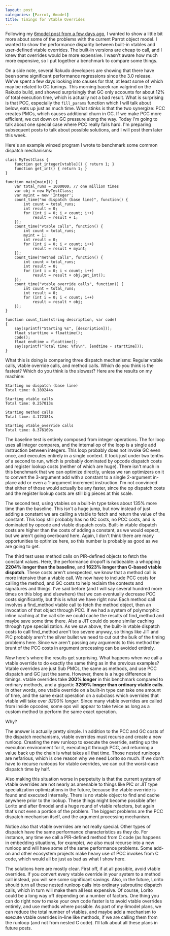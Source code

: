 ```yaml
---
layout: post
categories: [Parrot, 6model]
title: Timings for Vtable Overrides
---
```


Following my [6model post from a few days ago][6model_post], I wanted to show
a little bit more about some of the problems with the current Parrot object
model. I wanted to show the performance disparity between built-in vtables and
user-defined vtable overrides. The built-in versions are cheap to call, and I
knew that overrides would be more expensive. I wasn't aware how much more
expensive, so I put together a benchmark to compare some things.

[6model_post]: 2011/05/07/6model_on_parrot.html

On a side note, several Rakudo developers are showing that there have been
some significant performance regressions since the 3.0 release. We've spent a
few days looking into causes for that, at least some of which may be related
to GC tunings. This morning bacek ran valgrind on the Rakudo build, and showed
surprisingly that GC only accounts for about 12% of total execution time,
which is actually not a bad result. What is surprising is that PCC, especially
the `fill_params` function which I will talk about below, eats up just as
much time. What stinks is that the two synergize: PCC creates PMCs, which
causes additional churn in GC. If we make PCC more efficient, we cut down on
GC pressure along the way. Today I'm going to talk about one special case
where PCC really fails hard. I'm preparing subsequent posts to talk about
possible solutions, and I will post them later this week.

Here's an example winxed program I wrote to benchmark some common dispatch
mechanisms:

    class MyTestClass {
        function get_integer[vtable]() { return 1; }
        function get_int() { return 1; }
    }

    function main[main]() {
        var total_runs = 1000000; // one million times
        var obj = new MyTestClass;
        var myint = new 'Integer';
        count_time("no dispatch (base line)", function() {
            int count = total_runs;
            int result = 0;
            for (int i = 0; i < count; i++)
                result = result + 1;
        });
        count_time("vtable calls", function() {
            int count = total_runs;
            myint = 1;
            int result = 0;
            for (int i = 0; i < count; i++)
                result = result + myint;
        });
        count_time("method calls", function() {
            int count = total_runs;
            int result = 0;
            for (int i = 0; i < count; i++)
                result = result + obj.get_int();
        });
        count_time("vtable_override calls", function() {
            int count = total_runs;
            int result = 0;
            for (int i = 0; i < count; i++)
                result = result + obj;
        });
    }

    function count_time(string description, var code)
    {
        say(sprintf("Starting %s", [description]));
        float starttime = floattime();
        code();
        float endtime = floattime();
        say(sprintf("Total time: %fs\n", [endtime - starttime]));
    }

What this is doing is comparing three dispatch mechanisms: Regular vtable
calls, vtable override calls, and method calls. Which do you think is the
fastest? Which do you think is the slowest? Here are the results on my
machine:

    Starting no dispatch (base line)
    Total time: 0.189244s

    Starting vtable calls
    Total time: 0.257013s

    Starting method calls
    Total time: 4.172381s

    Starting vtable_override calls
    Total time: 8.376169s

The baseline test is entirely composed from integer operations. The for loop
uses all integer compares, and the internal op of the loop is a single add
instruction between integers. This loop probably does not invoke GC even once,
and executes entirely in a single context. It took just under two tenths of
a second to run, which is probably dominated by opcode dispatch costs and
register lookup costs (neither of which are huge). There isn't much in this
benchmark that we can optimize directly, unless we ran optimizers on it to
convert the 3-argument add with a constant to a single 2-argument in-place
add or even a 1-argument increment instruction. I'm not convinced that either
of those would actually be any faster, since the op dispatch costs and the
register lookup costs are still big pieces at this scale.

The second test, using vtables on a built-in type takes about 135% more time
than the baseline. This isn't a huge jump, but now instead of just adding
a constant we are calling a vtable to fetch and return the value of the
constant. This loop still probably has no GC costs, no PCC costs, and is
dominated by opcode and vtable dispatch costs. Built-in vtable dispatch costs
are higher than the costs of adding a constant, as we would expect, but we
aren't going overboard here. Again, I don't think there are many opportunities
to optimize here, so this number is probably as good as we are going to get.

The third test uses method calls on PIR-defined objects to fetch the constant
values. Here, the performance dropoff is noticeable: a whopping **2204% longer
than the baseline**, and **1623% longer than C-based vtable dispatch**. These
costs aren't unexpected, we know that a method call is more intensive than a
vtable call. We now have to include PCC costs for calling the method, and GC
costs to help reclaim the contexts and signatures and things. I've said before
(and I will say several hundred more times on this blog and elsewhere) that we
can eventually decrease PCC costs significantly, but this is what we have
right now. Each method call involves a find_method vtable call to fetch the
method object, then an invocation of that object through PCC. If we had a
system of polymorphic inline caching at the call site we could cache the
results of find_method and maybe save some time there. Also a JIT could do
some similar caching through type specialization. As we saw above, the
built-in vtable dispatch costs to call find_method aren't too severe anyway,
so things like JIT and PIC probably aren't the silver bullet we need to cut
out the bulk of the timing problems here. Since we aren't passing any
arguments to this method the brunt of the PCC costs in argument processing
can be avoided entirely.

Now here's where the results get surprising. What happens when we call a
vtable override to do exactly the same thing as in the previous examples?
Vtable overrides are just Sub PMCs, the same as methods, and use PCC dispatch
and GC just the same. However, there is a huge difference in timings. vtable
overrides take **200% longer** in this benchmark compared to ordinary methods,
and a gigantic **3259% longer than ordinary vtable calls**. In other words,
one vtable override on a built-in type can take one amount of time, and the
same exact operation on a subclass which overrides that vtable will take over
*3200% longer*. Since many vtable overrides are called from inside opcodes,
some ops will appear to take twice as long as a custom method to perform the
same exact operation.

Why?

The answer is actually pretty simple. In addition to the PCC and GC costs of
the dispatch mechanisms, vtable overrides must recurse and create a new
runloop. Creating the new runloop to execute the override, setting up the
execution environment for it, executing it through PCC, and returning a value
back up the chain is what takes all that time. Those nested runloops are
nefarious, which is one reason why we need Lorito so much. If we don't have
to recurse runloops for vtable overrides, we can cut the worst-case dispatch
time by half.

Also making this situation worse in perpetuity is that the current system of
vtable overrides are not nearly as amenable to things like PIC or JIT type
specialization optimizations in the future, because the vtable override is
found and executed internally. There is no vtable object to find and cache
anywhere prior to the lookup. These things might become possible after Lorito
and after 6model and a huge round of vtable refactors, but again that's not
even a portion of the problem. The biggest problems are the PCC dispatch
mechanism itself, and the argument processing mechanism.

Notice also that vtable overrides are not really special. Other types of
dispatch have the same performance characteristics as they do. For instance,
any time we call a PIR-defined method from C code (as happens in embedding
situations, for example), we also must recurse into a new runloop and will
have some of the same performance problems. Some add-on and other ecosystem
projects make heavy use of PCC invokes from C code, which would all be just
as bad as what I show here.

The solutions here are mostly clear. First off, if at all possible, avoid
vtable overrides. If you convert every vtable override in your system to a
method call instead, you will see some significant savings. Also, in the
future, Lorito should turn all these nested runloop calls into ordinary
subroutine dispatch calls, which in turn will make them all less expensive.
Of course, Lorito could be a long way off depending on a number of factors.
One thing you can do right now to make your own code faster is to avoid vtable
overrides entirely, and use methods where possible. As part of my 6model
plans, we can reduce the total number of vtables, and maybe add a mechanism
to execute vtable overrides in-line like methods, if we are calling them from
the runloop (and not from nested C code). I'll talk about all these plans in
future posts.


